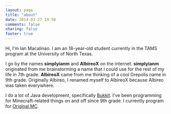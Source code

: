 ```yaml
---
layout: page
title: "about"
date: 2014-03-27 19:58
comments: false
sharing: false
footer: true
---
```


Hi, I'm Ian Macalinao. I am an 18-year-old student currently in the TAMS program at the University of North Texas.

I go by the names **simplyianm** and  **AlbireoX** on the internet. **simplyianm** originated from me brainstorming a name that I could use for the rest of my life in 7th grade. **AlbireoX** came from me thinking of a cool Grepolis name in 9th grade. Originally Albireo, I renamed myself to AlbireoX because Albireo was taken everywhere.

I do a lot of Java development, specifically [Bukkit](http://bukkit.org). I've been programming for Minecraft-related things on and off since 9th grade. I currently program for [Original MC](http://og-site.net).
